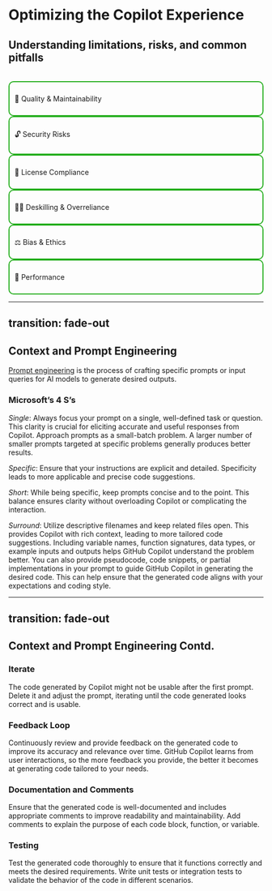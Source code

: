 # Optimizing the Copilot Experience
## Understanding limitations, risks, and common pitfalls
<br>

<div grid="~ cols-3 gap-6">

<div style="border: 2px double #24ae1d; border-radius: 10px; padding: 10px;">
    <p>🔧 Quality & Maintainability</p>
</div>

<div style="border: 2px double #24ae1d; border-radius: 10px; padding: 10px;">
    <p>🔓 Security Risks</p>
</div>

<div style="border: 2px double #24ae1d; border-radius: 10px; padding: 10px;">
    <p>🪪 License Compliance</p>
</div>

<div style="border: 2px double #24ae1d; border-radius: 10px; padding: 10px;">
    <p>🤷🏼 Deskilling & Overreliance</p>
</div>

<div style="border: 2px double #24ae1d; border-radius: 10px; padding: 10px;">
    <p>⚖️ Bias & Ethics</p>
</div>

<div style="border: 2px double #24ae1d; border-radius: 10px; padding: 10px;">
    <p>🐇 Performance</p>
</div>

</div>

---
transition: fade-out
---

## Context and Prompt Engineering

[Prompt engineering](https://learn.microsoft.com/en-us/training/modules/introduction-prompt-engineering-with-github-copilot/) is the process of crafting specific prompts or input queries for AI models to generate desired outputs. 

### Microsoft’s 4 S’s
*Single*: Always focus your prompt on a single, well-defined task or question. This clarity is crucial for eliciting accurate and useful responses from Copilot. Approach prompts as a small-batch problem. A larger number of smaller prompts targeted at specific problems generally produces better results. 

*Specific*: Ensure that your instructions are explicit and detailed. Specificity leads to more applicable and precise code suggestions.

*Short*: While being specific, keep prompts concise and to the point. This balance ensures clarity without overloading Copilot or complicating the interaction.  

*Surround*: Utilize descriptive filenames and keep related files open. This provides Copilot with rich context, leading to more tailored code suggestions. Including variable names, function signatures, data types, or example inputs and outputs helps GitHub Copilot understand the problem better. You can also provide pseudocode, code snippets, or partial implementations in your prompt to guide GitHub Copilot in generating the desired code. This can help ensure that the generated code aligns with your expectations and coding style.

<!--
### Clear Problem Statement
Provide a clear and concise problem statement in your prompt. Clearly outline what you're trying to achieve and any specific requirements or constraints.

### Small Batch Prompts 
Break down complex problems into smaller, more manageable prompts. This can help GitHub Copilot generate more accurate and relevant code snippets for each specific task.

### Specific Keywords
Use specific keywords or phrases related to the problem domain in your prompt. This can help GitHub Copilot better understand the problem and generate more contextually relevant code. For example: “Create a function to sort an array of integers in ascending order.”
Keywords: "function", "sort", "array", "integers", "ascending order"

### Contextual Information
Include relevant context information in your prompt to help GitHub Copilot understand the problem better. This could include variable names, function signatures, data types, or example inputs and outputs.
### Pseudocode and Code Snippets
Provide example code snippets or partial implementations in your prompt to guide GitHub Copilot in generating the desired code. This can help ensure that the generated code aligns with your expectations and coding style.


-->

---
transition: fade-out
---
## Context and Prompt Engineering Contd.

### Iterate
The code generated by Copilot might not be usable after the first prompt. Delete it and adjust the prompt, iterating until the code generated looks correct and is usable.  

### Feedback Loop
Continuously review and provide feedback on the generated code to improve its accuracy and relevance over time. GitHub Copilot learns from user interactions, so the more feedback you provide, the better it becomes at generating code tailored to your needs.

### Documentation and Comments

Ensure that the generated code is well-documented and includes appropriate comments to improve readability and maintainability. Add comments to explain the purpose of each code block, function, or variable.

### Testing

Test the generated code thoroughly to ensure that it functions correctly and meets the desired requirements. Write unit tests or integration tests to validate the behavior of the code in different scenarios.
